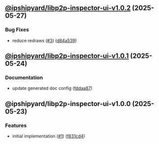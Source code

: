 ## [@ipshipyard/libp2p-inspector-ui-v1.0.2](https://github.com/ipshipyard/js-libp2p-inspector/compare/@ipshipyard/libp2p-inspector-ui-1.0.1...@ipshipyard/libp2p-inspector-ui-1.0.2) (2025-05-27)

### Bug Fixes

* reduce redraws ([#3](https://github.com/ipshipyard/js-libp2p-inspector/issues/3)) ([d84a539](https://github.com/ipshipyard/js-libp2p-inspector/commit/d84a539857fff209f488030c325f63a1dbfd21c0))

## [@ipshipyard/libp2p-inspector-ui-v1.0.1](https://github.com/ipshipyard/js-libp2p-inspector/compare/@ipshipyard/libp2p-inspector-ui-1.0.0...@ipshipyard/libp2p-inspector-ui-1.0.1) (2025-05-24)

### Documentation

* update generated doc config ([fddaa87](https://github.com/ipshipyard/js-libp2p-inspector/commit/fddaa87f25c70e39a993b766bc2a3ceacad120b8))

## @ipshipyard/libp2p-inspector-ui-v1.0.0 (2025-05-23)

### Features

* initial implementation ([#1](https://github.com/ipshipyard/js-libp2p-inspector/issues/1)) ([f831cd4](https://github.com/ipshipyard/js-libp2p-inspector/commit/f831cd4e7eff8f10db7c44a3b111dc46ff4892a7))
